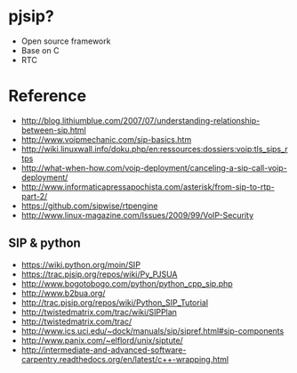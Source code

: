 # pjsip?
- Open source framework
- Base on C
- RTC
# Reference
- http://blog.lithiumblue.com/2007/07/understanding-relationship-between-sip.html
- http://www.voipmechanic.com/sip-basics.htm
- http://wiki.linuxwall.info/doku.php/en:ressources:dossiers:voip:tls_sips_rtps
- http://what-when-how.com/voip-deployment/canceling-a-sip-call-voip-deployment/
- http://www.informaticapressapochista.com/asterisk/from-sip-to-rtp-part-2/
- https://github.com/sipwise/rtpengine
- http://www.linux-magazine.com/Issues/2009/99/VoIP-Security
## SIP & python
- https://wiki.python.org/moin/SIP
- https://trac.pjsip.org/repos/wiki/Py_PJSUA
- http://www.bogotobogo.com/python/python_cpp_sip.php
- http://www.b2bua.org/
- http://trac.pjsip.org/repos/wiki/Python_SIP_Tutorial
- http://twistedmatrix.com/trac/wiki/SIPPlan
- http://twistedmatrix.com/trac/
- http://www.ics.uci.edu/~dock/manuals/sip/sipref.html#sip-components
- http://www.panix.com/~elflord/unix/siptute/
- http://intermediate-and-advanced-software-carpentry.readthedocs.org/en/latest/c++-wrapping.html

